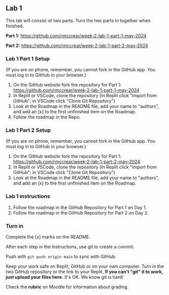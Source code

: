 ## Lab 1

This lab will consist of two parts. Turn the two parts in together when finished.

**Part 1:** https://github.com/rmccrear/week-2-lab-1-part-1-may-2024

**Part 2:** https://github.com/rmccrear/week-2-lab-1-part-2-may-2024

### Lab 1 Part 1 Setup

(If you are on phone, remember, you cannot fork in the GitHub app. You must log in to GitHub in your browser.)

1. On the GitHub website fork the repository for Part 1:  https://github.com/rmccrear/week-2-lab-1-part-1-may-2024
2. In Replit or VSCode, clone the repository (In Replit click "Import from GitHub"; in VSCode click "Clone Git Repository")
3. Look at the Roadmap in the README file, add your name to "authors", and add an [x] to the first unfinished item on the Roadmap.
4. Follow the roadmap in the Repo.

### Lab 1 Part 2 Setup

(If you are on phone, remember, you cannot fork in the GitHub app. You must log in to GitHub in your browser.)

1. On the GitHub website fork the repository for Part 1:  https://github.com/rmccrear/week-2-lab-1-part-2-may-2024
2. In Replit or VSCode, clone the repository (In Replit click "Import from GitHub"; in VSCode click "Clone Git Repository")
3. Look at the Roadmap in the README file, add your name to "authors", and add an [x] to the first unfinished item on the Roadmap.

### Lab 1 instructions

1. Follow the roadmap in the GitHub Repository for Part 1 on Day 1.
2. Follow the roadmap in the GitHub Repository for Part 2 on Day 2.

### Turn in

Complete the [x] marks on the README.

After each step in the Instructions, use git to create a commit.

Push with `git push origin main` to sync with GitHub.

Keep your work safe on Replit, GitHub or on your own computer. Turn in the two GitHub repository or the link to your Replit. **If you can't "git" it to work, just upload your files here.** It's OK. We know git is hard!

Check the **rubric** on Moodle for information about grading.